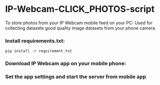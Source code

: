 # IP-Webcam-CLICK_PHOTOS-script
To store photos from your IP Webcam mobile feed on your PC: Used for collecting datasets good quality image datasets from your phone camera

### Install requirements.txt:  
`pip install -r requirement.txt`  

### Download IP Webcam app on your mobile phone:  

### Set the app settings and start the server from mobile app
